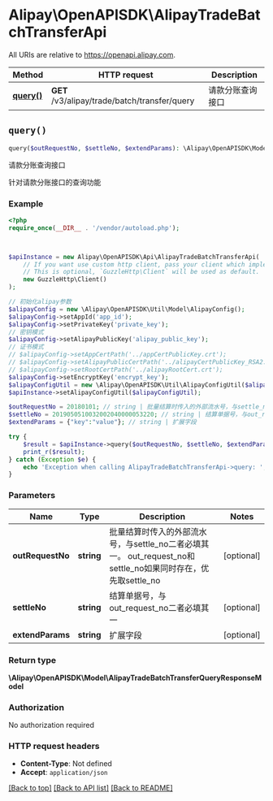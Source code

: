 # Alipay\OpenAPISDK\AlipayTradeBatchTransferApi

All URIs are relative to https://openapi.alipay.com.

Method | HTTP request | Description
------------- | ------------- | -------------
[**query()**](AlipayTradeBatchTransferApi.md#query) | **GET** /v3/alipay/trade/batch/transfer/query | 请款分账查询接口


## `query()`

```php
query($outRequestNo, $settleNo, $extendParams): \Alipay\OpenAPISDK\Model\AlipayTradeBatchTransferQueryResponseModel
```

请款分账查询接口

针对请款分账接口的查询功能

### Example

```php
<?php
require_once(__DIR__ . '/vendor/autoload.php');



$apiInstance = new Alipay\OpenAPISDK\Api\AlipayTradeBatchTransferApi(
    // If you want use custom http client, pass your client which implements `GuzzleHttp\ClientInterface`.
    // This is optional, `GuzzleHttp\Client` will be used as default.
    new GuzzleHttp\Client()
);

// 初始化alipay参数
$alipayConfig = new \Alipay\OpenAPISDK\Util\Model\AlipayConfig();
$alipayConfig->setAppId('app_id');
$alipayConfig->setPrivateKey('private_key');
// 密钥模式
$alipayConfig->setAlipayPublicKey('alipay_public_key');
// 证书模式
// $alipayConfig->setAppCertPath('../appCertPublicKey.crt');
// $alipayConfig->setAlipayPublicCertPath('../alipayCertPublicKey_RSA2.crt');
// $alipayConfig->setRootCertPath('../alipayRootCert.crt');
$alipayConfig->setEncryptKey('encrypt_key');
$alipayConfigUtil = new \Alipay\OpenAPISDK\Util\AlipayConfigUtil($alipayConfig);
$apiInstance->setAlipayConfigUtil($alipayConfigUtil);

$outRequestNo = 20180101; // string | 批量结算时传入的外部流水号，与settle_no二者必填其一。 out_request_no和settle_no如果同时存在，优先取settle_no
$settleNo = 2019050510032002040000053220; // string | 结算单据号，与out_request_no二者必填其一
$extendParams = {"key":"value"}; // string | 扩展字段

try {
    $result = $apiInstance->query($outRequestNo, $settleNo, $extendParams);
    print_r($result);
} catch (Exception $e) {
    echo 'Exception when calling AlipayTradeBatchTransferApi->query: ', $e->getMessage(), PHP_EOL;
}
```

### Parameters

Name | Type | Description  | Notes
------------- | ------------- | ------------- | -------------
 **outRequestNo** | **string**| 批量结算时传入的外部流水号，与settle_no二者必填其一。 out_request_no和settle_no如果同时存在，优先取settle_no | [optional]
 **settleNo** | **string**| 结算单据号，与out_request_no二者必填其一 | [optional]
 **extendParams** | **string**| 扩展字段 | [optional]

### Return type

**\Alipay\OpenAPISDK\Model\AlipayTradeBatchTransferQueryResponseModel**

### Authorization

No authorization required

### HTTP request headers

- **Content-Type**: Not defined
- **Accept**: `application/json`

[[Back to top]](#) [[Back to API list]](../../README.md#api-endpoints)
[[Back to README]](../../README.md)
